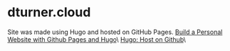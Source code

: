 # dturner.cloud

Site was made using Hugo and hosted on GitHub Pages.
[Build a Personal Website with Github Pages and Hugo](https://levelup.gitconnected.com/build-a-personal-website-with-github-pages-and-hugo-6c68592204c7)\ 
[Hugo: Host on Github](https://gohugo.io/hosting-and-deployment/hosting-on-github/)\ 
